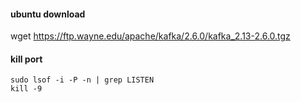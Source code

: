 #### ubuntu download
wget https://ftp.wayne.edu/apache/kafka/2.6.0/kafka_2.13-2.6.0.tgz


#### kill port
```
sudo lsof -i -P -n | grep LISTEN
kill -9
```
